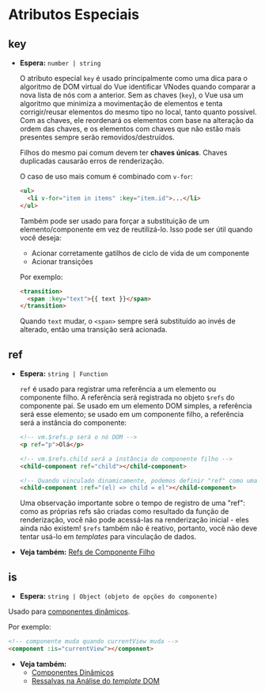 # Atributos Especiais

## key

- **Espera:** `number | string`

  O atributo especial `key` é usado principalmente como uma dica para o algoritmo de DOM virtual do Vue identificar VNodes quando comparar a nova lista de nós com a anterior. Sem as chaves (`key`), o Vue usa um algoritmo que minimiza a movimentação de elementos e tenta corrigir/reusar elementos do mesmo tipo no local, tanto quanto possível. Com as chaves, ele reordenará os elementos com base na alteração da ordem das chaves, e os elementos com chaves que não estão mais presentes sempre serão removidos/destruídos.

  Filhos do mesmo pai comum devem ter **chaves únicas**. Chaves duplicadas causarão erros de renderização.

  O caso de uso mais comum é combinado com `v-for`:

  ```html
  <ul>
    <li v-for="item in items" :key="item.id">...</li>
  </ul>
  ```

  Também pode ser usado para forçar a substituição de um elemento/componente em vez de reutilizá-lo. Isso pode ser útil quando você deseja:

  - Acionar corretamente gatilhos de ciclo de vida de um componente
  - Acionar transições

  Por exemplo:

  ```html
  <transition>
    <span :key="text">{{ text }}</span>
  </transition>
  ```

  Quando `text` mudar, o `<span>` sempre será substituído ao invés de alterado, então uma transição será acionada.

## ref

- **Espera:** `string | Function`

  `ref` é usado para registrar uma referência a um elemento ou componente filho. A referência será registrada no objeto `$refs` do componente pai. Se usado em um elemento DOM simples, a referência será esse elemento; se usado em um componente filho, a referência será a instância do componente:

  ```html
  <!-- vm.$refs.p será o nó DOM -->
  <p ref="p">Olá</p>

  <!-- vm.$refs.child será a instância do componente filho -->
  <child-component ref="child"></child-component>

  <!-- Quando vinculado dinamicamente, podemos definir "ref" como uma função "callback", passando o elemento ou instância do componente explicitamente -->
  <child-component :ref="(el) => child = el"></child-component>
  ```

  Uma observação importante sobre o tempo de registro de uma "ref": como as próprias refs são criadas como resultado da função de renderização, você não pode acessá-las na renderização inicial - eles ainda não existem! `$refs` também não é reativo, portanto, você não deve tentar usá-lo em *templates* para vinculação de dados.

- **Veja também:** [Refs de Componente Filho](../guide/component-template-refs.html)

## is

- **Espera:** `string | Object (objeto de opções do componente)`

Usado para [componentes dinâmicos](../guide/component-dynamic-async.html).

Por exemplo:

```html
<!-- componente muda quando currentView muda -->
<component :is="currentView"></component>
```

- **Veja também:**
  - [Componentes Dinâmicos](../guide/component-dynamic-async.html)
  - [Ressalvas na Análise do *template* DOM](../guide/component-basics.html#ressalvas-na-analise-do-template-dom)